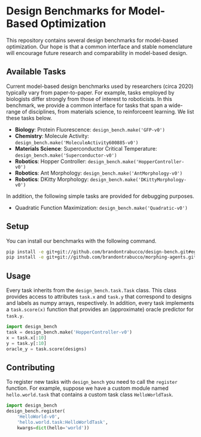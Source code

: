 # Design Benchmarks for Model-Based Optimization

This repository contains several design benchmarks for model-based optimization. Our hope is that a common interface and stable nomenclature will encourage future research and comparability in model-based design.

## Available Tasks

Current model-based design benchmarks used by researchers (circa 2020) typically vary from paper-to-paper. For example, tasks employed by biologists differ strongly from those of interest to roboticists. In this benchmark, we provide a common interface for tasks that span a wide-range of disciplines, from materials science, to reinforceent learning. We list these tasks below.

* __Biology__: Protein Fluorescence: `design_bench.make('GFP-v0')`
* __Chemistry__: Molecule Activity: `design_bench.make('MoleculeActivity600885-v0')`
* __Materials Science__: Superconductor Critical Temperature: `design_bench.make('Superconductor-v0')`
* __Robotics__: Hopper Controller: `design_bench.make('HopperController-v0')`
* __Robotics__: Ant Morphology: `design_bench.make('AntMorphology-v0')`
* __Robotics__: DKitty Morphology: `design_bench.make('DKittyMorphology-v0')`

In addition, the following simple tasks are provided for debugging purposes.

* Quadratic Function Maximization: `design_bench.make('Quadratic-v0')`

## Setup

You can install our benchmarks with the following command.

```bash
pip install -e git+git://github.com/brandontrabucco/design-bench.git#egg=design_bench
pip install -e git+git://github.com/brandontrabucco/morphing-agents.git#egg=morphing_agents
```

## Usage

Every task inherits from the `design_bench.task.Task` class. This class provides access to attributes `task.x` and `task.y` that correspond to designs and labels as numpy arrays, respectively. In addition, every task implements a `task.score(x)` function that provides an (approximate) oracle predictor for `task.y`.

```python
import design_bench
task = design_bench.make('HopperController-v0')
x = task.x[:10]
y = task.y[:10]
oracle_y = task.score(designs)
```

## Contributing

To register new tasks with `design_bench` you need to call the `register` function. For example, suppose we have a custom module named `hello.world.task` that contains a custom task class `HelloWorldTask`.

```python
import design_bench
design_bench.register(
    'HelloWorld-v0',
    'hello.world.task:HelloWorldTask',
    kwargs=dict(hello='world'))
```
